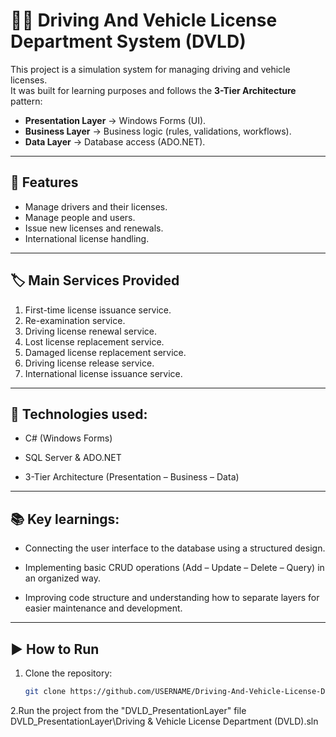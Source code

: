 # 🪪🚗 Driving And Vehicle License Department System (DVLD)
This project is a simulation system for managing driving and vehicle licenses.  
It was built for learning purposes and follows the **3-Tier Architecture** pattern: 

- **Presentation Layer** → Windows Forms (UI).  
- **Business Layer** → Business logic (rules, validations, workflows).  
- **Data Layer** → Database access (ADO.NET).

---

## 📌 Features
- Manage drivers and their licenses.
- Manage people and users.
- Issue new licenses and renewals.
- International license handling.

---

## 🏷️ Main Services Provided

1. First-time license issuance service.  
2. Re-examination service.  
3. Driving license renewal service.  
4. Lost license replacement service.  
5. Damaged license replacement service.  
6. Driving license release service.  
7. International license issuance service.  

---

## 🔧 Technologies used:

 - C# (Windows Forms)

 - SQL Server & ADO.NET

 - 3-Tier Architecture (Presentation – Business – Data)

---

## 📚 Key learnings:

- Connecting the user interface to the database using a structured design.

- Implementing basic CRUD operations (Add – Update – Delete – Query) in an organized way.

- Improving code structure and understanding how to separate layers for easier maintenance and development.


---

## ▶️ How to Run
1. Clone the repository:
   ```bash
   git clone https://github.com/USERNAME/Driving-And-Vehicle-License-Department-System--DVLD-.git
   
2.Run the project from the "DVLD_PresentationLayer" file
DVLD_PresentationLayer\Driving & Vehicle License Department (DVLD).sln
